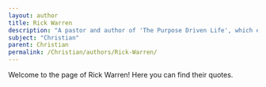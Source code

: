 ```yaml
---
layout: author
title: Rick Warren
description: "A pastor and author of 'The Purpose Driven Life', which emphasizes leading a purpose-filled Christian life and has been influential in evangelical circles."
subject: "Christian"
parent: Christian
permalink: /Christian/authors/Rick-Warren/
---
```


Welcome to the page of Rick Warren! Here you can find their quotes.
